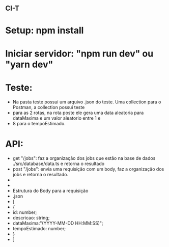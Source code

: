 ## CI-T

# Setup: npm install

# Iniciar servidor: "npm run dev" ou "yarn dev"

# Teste: 
* Na pasta teste possui um arquivo .json do teste. Uma collection para o Postman, a collection possui teste 
* para as 2 rotas, na rota poste ele gera uma data aleatoria para dataMaxima e um valor aleatorio entre 1 e
* 8 para o tempoEstimado.

# API:
* get "/jobs": faz a organização dos jobs que estão na base de dados ./src/database/data.ts e retorna o resultado
* post "/jobs": envia uma requisição com um body, faz a organização dos jobs e retorna o resultado.
*
*
* Estrutura do Body para a requisição
* .json
* [
*   {
*    id: number;
*    descricao: string;
*    dataMaxima:"(YYYY-MM-DD HH:MM:SS)";
*    tempoEstimado: number;
*   }
* ]
